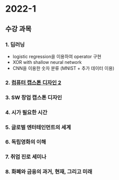# 2022-1
## 수강 과목 

### 1. 딥러닝
- logistic regression을 이용하여 operator 구현
- XOR with shallow neural network
- CNN을 이용한 숫자 분류 (MNIST + 추가 데이터 이용)

### 2. [컴퓨터 캡스톤 디자인 2](https://github.com/LIMDANBI/Capstone)

### 3. SW 창업 캡스톤 디자인

### 4. 시가 필요한 시간

### 5. 글로벌 엔터테인먼트의 세계

### 6. 독립영화의 이해

### 7. 취업 진로 세미나

### 8. 화폐와 금융의 과거, 현재, 그리고 미래

